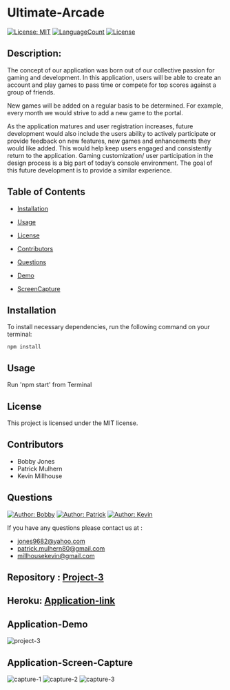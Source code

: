 # Ultimate-Arcade

[![License: MIT](https://img.shields.io/badge/License-MIT-green.svg)](https://opensource.org/licenses/MIT)
[![LanguageCount](https://img.shields.io/github/languages/count/ram-sah/Project-2)](https://github.com/pmulhern/Ultimate-Arcade)
[![License](https://img.shields.io/github/repo-size/ram-sah/Project-2?logo=gitHub)](https://github.com/pmulhern/Ultimate-Arcade)

## Description: 
The concept of our application was born out of our collective passion for gaming and development.  In this application, users will be able to create an account and play games to pass time or compete for top scores against a group of friends.  

New games will be added on a regular basis to be determined.  For example, every month we would strive to add a new game to the portal.

As the application matures and user registration increases, future development would also include the users ability to actively participate or provide feedback on new features, new games and enhancements they would like added.  This would help keep users engaged and consistently return to the application.  Gaming customization/ user participation in the design process is a big part of today’s console environment.  The goal of this future development is to provide a similar experience.  

## Table of Contents
       
* [Installation](#installation)
            
* [Usage](#usage)
            
* [License](#license)

* [Contributors](#Contributors)
            
* [Questions](#Questions)

* [Demo](#Application-Demo)

* [ScreenCapture](#Application-Screen-Capture)
         
## Installation
            
To install necessary dependencies, run the following command on your terminal:
            
```
npm install
```
        
## Usage
            
Run 'npm start' from Terminal

## License
            
This project is licensed under the MIT license.

## Contributors

* Bobby Jones
* Patrick Mulhern
* Kevin Millhouse

## Questions

 [![Author: Bobby](https://img.shields.io/badge/Author-BobbyJones-red.svg)](https://github.com/jones9682) [![Author: Patrick](https://img.shields.io/badge/Author-PatrickMulhern-blue.svg)](https://github.com/pmulhern) [![Author: Kevin](https://img.shields.io/badge/Author-KevinMillhouse-yellow.svg)](https://github.com/MIllhouse36)

       
If you have any questions please contact us at : 
* jones9682@yahoo.com
* patrick.mulhern80@gmail.com
* millhousekevin@gmail.com

## Repository : [Project-3](https://github.com/pmulhern/Ultimate-Arcade)

## Heroku: [Application-link](https://ultimate-arcade.herokuapp.com/)


## Application-Demo

![project-3]()



## Application-Screen-Capture

![capture-1]()
![capture-2]()
![capture-3]()
